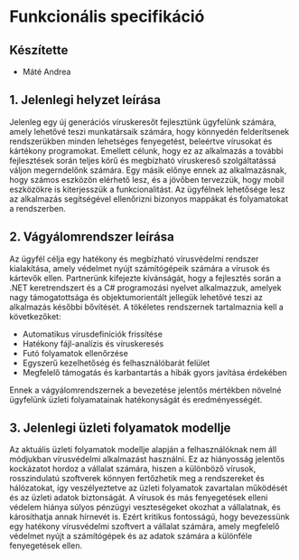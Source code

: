 # Funkcionális specifikáció

## Készítette

- Máté Andrea

## 1. Jelenlegi helyzet leírása

Jelenleg egy új generációs víruskeresőt fejlesztünk ügyfelünk számára, amely lehetővé teszi munkatársaik számára, hogy könnyedén felderítsenek rendszerükben minden lehetséges fenyegetést, beleértve vírusokat és kártékony programokat. Emellett célunk, hogy ez az alkalmazás a további fejlesztések során teljes körű és megbízható víruskereső szolgáltatássá váljon megerndelőnk számára. Egy másik előnye ennek az alkalmazásnak, hogy számos eszközön elérhető lesz, és a jövőben tervezzük, hogy mobil eszközökre is kiterjesszük a funkcionalitást. Az ügyfélnek lehetősége lesz az alkalmazás segítségével ellenőrizni bizonyos mappákat és folyamatokat a rendszerben.

## 2. Vágyálomrendszer leírása

Az ügyfél célja egy hatékony és megbízható vírusvédelmi rendszer kialakítása, amely védelmet nyújt számítógépeik számára a vírusok és kártevők ellen. Partnerünk kifejezte kívánságát, hogy a fejlesztés során a .NET keretrendszert és a C# programozási nyelvet alkalmazzuk, amelyek nagy támogatottsága és objektumorientált jellegük lehetővé teszi az alkalmazás későbbi bővítését. A tökéletes rendszernek tartalmaznia kell a következőket:

 - Automatikus vírusdefiníciók frissítése
 - Hatékony fájl-analízis és víruskeresés
 - Futó folyamatok ellenőrzése
 - Egyszerű kezelhetőség és felhasználóbarát felület
 - Megfelelő támogatás és karbantartás a hibák gyors javítása érdekében

Ennek a vágyálomrendszernek a bevezetése jelentős mértékben növelné ügyfelünk üzleti folyamatainak hatékonyságát és eredményességét.

## 3. Jelenlegi üzleti folyamatok modellje

Az aktuális üzleti folyamatok modellje alapján a felhasználóknak nem áll módjukban vírusvédelmi alkalmazást használni. Ez az hiányosság jelentős kockázatot hordoz a vállalat számára, hiszen a különböző vírusok, rosszindulatú szoftverek könnyen fertőzhetik meg a rendszereket és hálózatokat, így veszélyeztetve az üzleti folyamatok zavartalan működését és az üzleti adatok biztonságát. A vírusok és más fenyegetések elleni védelem hiánya súlyos pénzügyi veszteségeket okozhat a vállalatnak, és károsíthatja annak hírnevét is. Ezért kritikus fontosságú, hogy bevezessünk egy hatékony vírusvédelmi szoftvert a vállalat számára, amely megfelelő védelmet nyújt a számítógépek és az adatok számára a különféle fenyegetések ellen.